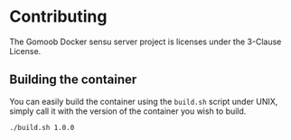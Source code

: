 # Contributing

The Gomoob Docker sensu server project is licenses under the 3-Clause License.

## Building the container

You can easily build the container using the `build.sh` script under UNIX, simply call it with the version of the
container you wish to build.

```
./build.sh 1.0.0
```
